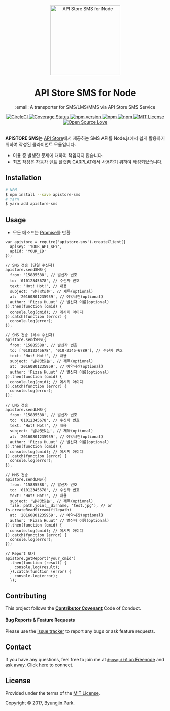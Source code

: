 <div align="center">
  <a href="https://github.com/posquit0/node-apistore-sms" title="API Store SMS for Node">
    <img alt="API Store SMS for Node" src="http://www.apistore.co.kr/img/service_img/20140807101212708.png" width="220px" />
  </a>
  <br />
  <h1>API Store SMS for Node</h1>
</div>

<p align="center">
  :email: A transporter for SMS/LMS/MMS via API Store SMS Service
</p>

<div align="center">
  <a href="https://circleci.com/gh/posquit0/node-apistore-sms">
    <img alt="CircleCI" src="https://circleci.com/gh/posquit0/node-apistore-sms.svg?style=shield" />
  </a>
  <a href="https://coveralls.io/github/posquit0/node-apistore-sms">
    <img src="https://coveralls.io/repos/github/posquit0/node-apistore-sms/badge.svg" alt='Coverage Status' />
  </a>
  <a href="https://badge.fury.io/js/apistore-sms">
    <img alt="npm version" src="https://badge.fury.io/js/apistore-sms.svg" />
  </a>
  <a href="https://www.npmjs.com/package/apistore-sms">
    <img alt="npm" src="https://img.shields.io/npm/dt/apistore-sms.svg" />
  </a>
  <a href="https://david-dm.org/posquit0/apistore-sms">
    <img alt="npm" src="https://img.shields.io/david/posquit0/apistore-sms.svg?style=flat-square" />
  </a>
  <a href="https://opensource.org/licenses/mit-license.php">
    <img alt="MIT License" src="https://badges.frapsoft.com/os/mit/mit.svg?v=103" />
  </a>
  <a href="https://github.com/ellerbrock/open-source-badge/">
    <img alt="Open Source Love" src="https://badges.frapsoft.com/os/v1/open-source.svg?v=103" />
  </a>
</div>


<br />

**APISTORE SMS**는 [API Store](http://www.apistore.co.kr/api/apiView.do?service_seq=151)에서 제공하는 SMS API를 Node.js에서 쉽게 활용하기 위하여 작성된 클라이언트 모듈입니다.

- 이용 중 발생한 문제에 대하여 책임지지 않습니다.
- 최초 작성은 자동차 렌트 플랫폼 [CARPLAT](https://www.carplat.co.kr)에서 사용하기 위하여 작성되었습니다.


## Installation

```bash
# NPM
$ npm install --save apistore-sms
# Yarn
$ yarn add apistore-sms
```


## Usage

- 모든 메소드는 [Promise](http://www.html5rocks.com/ko/tutorials/es6/promises/)를 반환

```node
var apistore = require('apistore-sms').createClient({
  apiKey: 'YOUR_API_KEY',
  apiId: 'YOUR_ID'
});

// SMS 전송 (단일 수신자)
apistore.sendSMS({
  from: '15885588', // 발신자 번호
  to: '01012345678', // 수신자 번호
  text: 'Hot! Hot!', // 내용
  subject: '넘나맛있는', // 제목(optional)
  at: '20160801235959', // 예약시간(optional)
  author: 'Pizza Huuut' // 발신자 이름(optional)
}).then(function (cmid) {
  console.log(cmid); // 메시지 아이디
}).catch(function (error) {
  console.log(error);
});

// SMS 전송 (복수 수신자)
apistore.sendSMS({
  from: '15885588', // 발신자 번호
  to: ['01012345678', '010-2345-6789'], // 수신자 번호
  text: 'Hot! Hot!', // 내용
  subject: '넘나맛있는', // 제목(optional)
  at: '20160801235959', // 예약시간(optional)
  author: 'Pizza Huuut' // 발신자 이름(optional)
}).then(function (cmid) {
  console.log(cmid); // 메시지 아이디
}).catch(function (error) {
  console.log(error);
});

// LMS 전송
apistore.sendLMS({
  from: '15885588', // 발신자 번호
  to: '01012345678', // 수신자 번호
  text: 'Hot! Hot!', // 내용
  subject: '넘나맛있는', // 제목(optional)
  at: '20160801235959', // 예약시간(optional)
  author: 'Pizza Huuut' // 발신자 이름(optional)
}).then(function (cmid) {
  console.log(cmid); // 메시지 아이디
}).catch(function (error) {
  console.log(error);
});

// MMS 전송
apistore.sendLMS({
  from: '15885588', // 발신자 번호
  to: '01012345678', // 수신자 번호
  text: 'Hot! Hot!', // 내용
  subject: '넘나맛있는', // 제목(optional)
  file: path.join(__dirname, 'test.jpg'), // or fs.createReadStream(filepath)
  at: '20160801235959', // 예약시간(optional)
  author: 'Pizza Huuut' // 발신자 이름(optional)
}).then(function (cmid) {
  console.log(cmid); // 메시지 아이디
}).catch(function (error) {
  console.log(error);
});

// Report 보기
apistore.getReport('your_cmid')
  .then(function (result) {
    console.log(result);
  }).catch(function (error) {
    console.log(error);
  });
```

## Contributing

This project follows the [**Contributor Covenant**](http://contributor-covenant.org/version/1/4/) Code of Conduct.

#### Bug Reports & Feature Requests

Please use the [issue tracker](https://github.com/posquit0/node-apistore-sms/issues) to report any bugs or ask feature requests.


## Contact

If you have any questions, feel free to join me at [`#posquit0` on Freenode](irc://irc.freenode.net/posquit0) and ask away. Click [here](https://kiwiirc.com/client/irc.freenode.net/posquit0) to connect.


## License

Provided under the terms of the [MIT License](https://github.com/posquit0/node-apistore-sms/blob/master/LICENSE).

Copyright © 2017, [Byungjin Park](http://www.posquit0.com).
